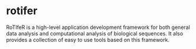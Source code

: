 # rotifer

RoTIfeR is a high-level application development framework
for both general data analysis and computational analysis
of biological sequences. It also provides a collection of
easy to use tools based on this framework.



